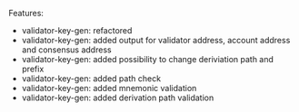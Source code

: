 Features:
* validator-key-gen: refactored
* validator-key-gen: added output for validator address, account address and consensus address
* validator-key-gen: added possibility to change deriviation path and prefix
* validator-key-gen: added path check
* validator-key-gen: added mnemonic validation
* validator-key-gen: added derivation path validation

 



